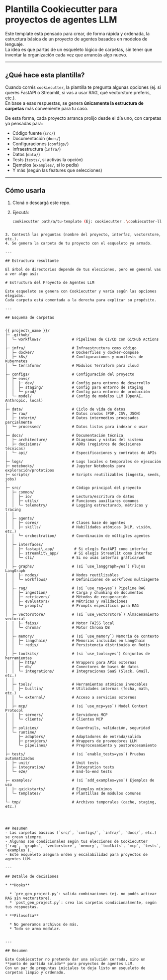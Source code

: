 # Plantilla Cookiecutter para proyectos de agentes LLM

Este template está pensado para crear, de forma rápida y ordenada, la estructura básica de un proyecto de agentes basados en modelos de lenguaje.  
La idea es que partas de un esqueleto lógico de carpetas, sin tener que inventar la organización cada vez que arrancás algo nuevo.

---

## ¿Qué hace esta plantilla?

Cuando corrés `cookiecutter`, la plantilla te pregunta algunas opciones (ej. si querés FastAPI o Streamlit, si vas a usar RAG, qué vectorstore preferís, etc.).  
En base a esas respuestas, se genera **únicamente la estructura de carpetas** más conveniente para tu caso.

De esta forma, cada proyecto arranca prolijo desde el día uno, con carpetas ya pensadas para:

- Código fuente (`src/`)
- Documentación (`docs/`)
- Configuraciones (`configs/`)
- Infraestructura (`infra/`)
- Datos (`data/`)
- Tests (`tests/`, si activás la opción)
- Ejemplos (`examples/`, si lo pedís)
- Y más (según las features que selecciones)

---

## Cómo usarla

1. Cloná o descargá este repo.
2. Ejecutá:

   ```bash
   cookiecutter path/a/tu-template (Ej: cookiecutter .\cookiecutter-llm-agent\)
````

3. Contestá las preguntas (nombre del proyecto, interfaz, vectorstore, etc.).
4. Se genera la carpeta de tu proyecto con el esqueleto ya armado.

---

## Estructura resultante

El árbol de directorios depende de tus elecciones, pero en general vas a ver algo así:

# Estructura del Proyecto de Agentes LLM

Este esqueleto se genera con Cookiecutter y varía según las opciones elegidas.  
Cada carpeta está comentada a la derecha para explicar su propósito.

---

## Esquema de carpetas


{{ project\_name }}/
├─ .github/
│  └─ workflows/              # Pipelines de CI/CD con GitHub Actions
│
├─ infra/                     # Infraestructura como código
│  ├─ docker/                 # Dockerfiles y docker-compose
│  ├─ k8s/                    # Configuraciones y manifests de Kubernetes
│  └─ terraform/              # Módulos Terraform para cloud
│
├─ configs/                   # Configuración del proyecto
│  ├─ envs/
│  │  ├─ dev/                 # Config para entorno de desarrollo
│  │  ├─ staging/             # Config para entorno de staging
│  │  └─ prod/                # Config para entorno de producción
│  └─ model/                  # Config de modelos LLM (OpenAI, Anthropic, local)
│
├─ data/                      # Ciclo de vida de datos
│  ├─ raw/                    # Datos crudos (PDF, CSV, JSON)
│  ├─ interim/                # Datos intermedios procesados parcialmente
│  └─ processed/              # Datos listos para indexar o usar
│
├─ docs/                      # Documentación técnica
│  ├─ architecture/           # Diagramas y vistas del sistema
│  ├─ decisions/              # ADRs (registros de decisiones técnicas)
│  └─ api/                    # Especificaciones y contratos de APIs
│
├─ logs/                      # Logs locales o temporales de ejecución
├─ notebooks/                 # Jupyter Notebooks para exploración/prototipos
├─ scripts/                   # Scripts reutilizables (ingesta, seeds, jobs)
│
├─ src/                       # Código principal del proyecto
│  ├─ common/
│  │  ├─ io/                  # Lectura/escritura de datos
│  │  ├─ utils/               # Funciones auxiliares comunes
│  │  └─ telemetry/           # Logging estructurado, métricas y tracing
│  │
│  ├─ agents/
│  │  ├─ cores/               # Clases base de agentes
│  │  ├─ skills/              # Habilidades atómicas (NLP, visión, etc.)
│  │  └─ orchestration/       # Coordinación de múltiples agentes
│  │
│  ├─ interfaces/
│  │  ├─ fastapi\_app/         # Si elegís FastAPI como interfaz
│  │  ├─ streamlit\_app/       # Si elegís Streamlit como interfaz
│  │  └─ cli/                 # Si no usás interfaz gráfica/web
│  │
│  ├─ graphs/                 # (si `use_langgraph=yes`) Flujos LangGraph
│  │  ├─ nodes/               # Nodos reutilizables
│  │  └─ workflows/           # Definiciones de workflows multiagente
│  │
│  ├─ rag/                    # (si `use_rag=yes`) Pipeline RAG
│  │  ├─ ingestion/           # Carga y chunking de documentos
│  │  ├─ retrievers/          # Métodos de recuperación
│  │  ├─ evaluators/          # Métricas y validaciones
│  │  └─ prompts/             # Prompts específicos para RAG
│  │
│  ├─ vectorstore/            # (si `use_vectorstore`) Almacenamiento vectorial
│  │  ├─ faiss/               # Motor FAISS local
│  │  └─ chroma/              # Motor Chroma DB
│  │
│  ├─ memory/                 # (si `use_memory`) Memoria de contexto
│  │  ├─ langchain/           # Memorias incluidas en LangChain
│  │  └─ redis/               # Persistencia distribuida en Redis
│  │
│  ├─ toolkits/               # (si `use_tools=yes`) Conjuntos de herramientas
│  │  ├─ http/                # Wrappers para APIs externas
│  │  ├─ db/                  # Conectores de bases de datos
│  │  └─ integrations/        # Integraciones SaaS (Slack, Gmail, etc.)
│  │
│  ├─ tools/                  # Herramientas atómicas invocables
│  │  ├─ builtin/             # Utilidades internas (fecha, math, etc.)
│  │  └─ external/            # Acceso a servicios externos
│  │
│  ├─ mcp/                    # (si `use_mcp=yes`) Model Context Protocol
│  │  ├─ servers/             # Servidores MCP
│  │  └─ clients/             # Clientes MCP
│  │
│  ├─ policies/               # Guardrails, validación, seguridad
│  └─ runtime/
│     ├─ adapters/            # Adaptadores de entrada/salida
│     ├─ providers/           # Wrappers de proveedores LLM
│     └─ pipelines/           # Preprocesamiento y postprocesamiento
│
├─ tests/                     # (si `enable_tests=yes`) Pruebas automatizadas
│  ├─ unit/                   # Unit tests
│  ├─ integration/            # Integration tests
│  └─ e2e/                    # End-to-end tests
│
├─ examples/                  # (si `add_examples=yes`) Ejemplos de uso
│  ├─ quickstarts/            # Ejemplos mínimos
│  └─ templates/              # Plantillas de módulos comunes
│
└─ tmp/                       # Archivos temporales (cache, staging, etc.)




## Resumen
- Las carpetas básicas (`src/`, `configs/`, `infra/`, `docs/`, etc.) se crean siempre.  
- Algunas son condicionales según tus elecciones de Cookiecutter (`rag`, `graphs`, `vectorstore`, `memory`, `toolkits`, `mcp`, `tests`, `examples`).  
- Este esqueleto asegura orden y escalabilidad para proyectos de agentes LLM.

---

## Detalle de decisiones

* **Hooks**

  * `pre_gen_project.py`: valida combinaciones (ej. no podés activar RAG sin vectorstore).
  * `post_gen_project.py`: crea las carpetas condicionalmente, según tus respuestas.

* **Filosofía**

  * No generamos archivos de más.
  * Todo se arma modular.


---

## Resumen

Este Cookiecutter no pretende dar una solución cerrada, sino un **punto de partida sólido** para proyectos de agentes LLM.
Con un par de preguntas iniciales te deja listo un esqueleto de carpetas limpio y ordenado.


